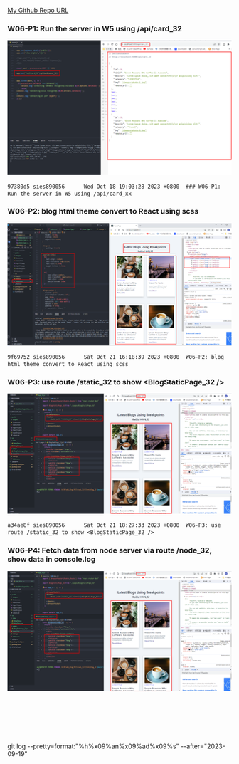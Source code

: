 [My Github Repo URL](https://github.com/sies890056/1121-wp1-demo-211418032/tree/main)

### W06-P1: Run the server in W5 using /api/card_32

![](w06-p1.png)

```
97380d5 sies890056      Wed Oct 18 19:03:28 2023 +0800  ### W06-P1: Run the server in W5 using /api/card_xx
```
### W06-P2: blog html theme convert to React using scss

![](w06-p2.png)

```
9f69752 sies890056      Sat Oct 21 16:18:39 2023 +0800  W06-P2: blog html theme convert to React using scss
```
### W06-P3: use route /static_32 to show <BlogStaticPage_32 />

![](w06-p3.png)

```
a34ae8f sies890056      Sat Oct 21 18:27:33 2023 +0800  W06-P3: use route /static_32 to show <BlogStaticPage_32 />

```

###  W06-P4: Fetch data from node server via route /node_32, show data in console.log

![](w06-p3.png)

```


```

### 
 
![]()


```

```





```

```

git log --pretty=format:"%h%x09%an%x09%ad%x09%s" --after="2023-09-19"